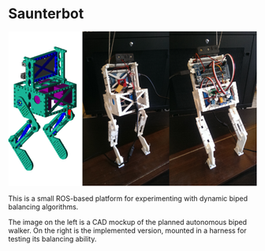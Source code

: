 Saunterbot
==========

<img src="docs/img/bot/banner.png?raw=true" />

This is a small ROS-based platform for experimenting with dynamic biped balancing algorithms.

The image on the left is a CAD mockup of the planned autonomous biped walker. On the right is the implemented version, mounted in a harness for testing its balancing ability.
